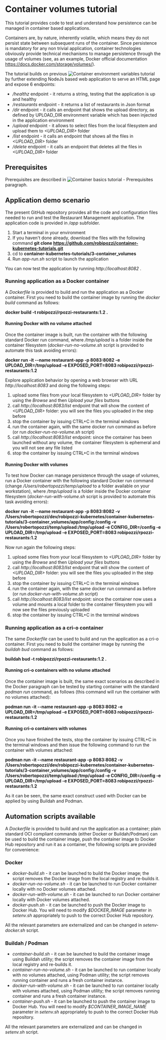 # Container volumes tutorial
This tutorial provides code to test and understand how persistence can be managed in container based applications.

Containers are, by nature, inherently volatile, which means they do not persist state between subsequent runs of the container. Since persistence is mandatory for any non trivial application, container technologies obviously provide technical mechanisms to manage persistence through the usage of volumes (see, as an example, Docker official documentation https://docs.docker.com/storage/volumes/).

The tutorial builds on previous ![Container environment variables tutorial](https://github.com/robipozzi/container-kubernetes-tutorials/tree/master/2-container_environment) by further extending NodeJs based web application to serve an HTML page and expose 6 endpoints:
* */healthz* endpoint - it returns a string, testing that the application is up and healthy
* */restaurants* endpoint - it returns a list of restaurants in Json format
* */dir* endpoint - it calls an endpoint that shows the upload directory, as defined by UPLOAD_DIR environment variable which has been injected in the application environment
* */upload* endpoint - it allows to select files from the local filesystem and upload them to *<UPLOAD_DIR>* folder
* */list* endpoint - it calls an endpoint that shows all the files in *<UPLOAD_DIR>* folder
* */delete* endpoint - it calls an endpoint that deletes all the files in *<UPLOAD_DIR>* folder

## Prerequisites
Prerequisites are described in ![Container basics tutorial - Prerequisites](https://github.com/robipozzi/container-kubernetes-tutorials/tree/master/1-container_basics#Prerequisites) paragraph.

## Application demo scenario
The present GitHub repository provides all the code and configuration files needed to run and test the Restaurant Management application. The application code is provided in */app* subfolder.

1. Start a terminal in your environment
2. If you haven't done already, download the files with the following command **git clone https://github.com/robipozzi/container-kubernetes-tutorials.git**
3. cd to **container-kubernetes-tutorials/3-container_volumes**
4. Run *app-run.sh* script to launch the application

You can now test the application by running *http://localhost:8082* .

### Running application as a Docker container
A *Dockerfile* is provided to build and run the application as a Docker container. 
First you need to build the container image by running the *docker build* command as follows:

**docker build -t robipozzi/rpozzi-restaurants:1.2 .**

#### Running Docker with no volume attached
Once the container image is built, run the container with the following standard Docker run command, where */tmp/upload* is a folder inside the container filesystem (*docker-run-no-volume.sh* script is provided to automate this task avoiding errors): 

**docker run -it --name restaurant-app -p 8083:8082 -e UPLOAD_DIR=/tmp/upload -e EXPOSED_PORT=8083 robipozzi/rpozzi-restaurants:1.2**

Explore application behavior by opening a web browser with URL *http://localhost:8083* and doing the following steps:
1. upload some files from your local filesystem to *<UPLOAD_DIR>* folder by using the *Browse* and then *Upload your files* buttons
2. call *http://localhost:8083/list* endpoint that will show the content of *<UPLOAD_DIR>* folder: you will see the files you uploaded in the step before
3. stop the container by issuing CTRL+C in the terminal windows
4. run the container again, with the same docker run command as before (or run *docker-run-no-volume.sh* script)
5. call *http://localhost:8083/list* endpoint: since the container has been launched without any volume, the container filesystem is ephemeral and you will not see any file listed
6. stop the container by issuing CTRL+C in the terminal windows

#### Running Docker with volumes
To test how Docker can manage persistence through the usage of volumes, run a Docker container with the following standard Docker run command (change */Users/robertopozzi/temp/upload* to a folder available on your workstation), where */tmp/upload* is a folder inside the Docker container filesystem (*docker-run-with-volume.sh* script is provided to automate this task avoiding errors): 

**docker run -it --name restaurant-app -p 8083:8082 -v /Users/robertopozzi/dev/robipozzi-kubernetes/container-kubernetes-tutorials/3-container_volumes/app/config:/config -v /Users/robertopozzi/temp/upload:/tmp/upload -e CONFIG_DIR=/config -e UPLOAD_DIR=/tmp/upload -e EXPOSED_PORT=8083 robipozzi/rpozzi-restaurants:1.2**

Now run again the following steps:
1. upload some files from your local filesystem to *<UPLOAD_DIR>* folder by using the *Browse* and then *Upload your files* buttons
2. call *http://localhost:8083/list* endpoint that will show the content of *<UPLOAD_DIR>* folder: you will see the files you uploaded in the step before
3. stop the container by issuing CTRL+C in the terminal windows
4. run the container again, with the same docker run command as before (or run *docker-run-with-volume.sh* script)
5. call *http://localhost:8083/list* endpoint: since the container now uses a volume and mounts a local folder to the container filesystem you will now see the files previously uploaded
6. stop the container by issuing CTRL+C in the terminal windows

### Running application as a cri-o container
The same *Dockerfile* can be used to build and run the application as a cri-o container. 
First you need to build the container image by running the *buildah bud* command as follows:

**buildah bud -t robipozzi/rpozzi-restaurants:1.2 .**

#### Running cri-o containers with no volume attached
Once the container image is built, the same exact scenarios as described in the Docker paragraph can be tested by starting container with the standard *podman run* command, as follows (this command will run the container with no volumes attached): 

**podman run -it --name restaurant-app -p 8083:8082 -e UPLOAD_DIR=/tmp/upload -e EXPOSED_PORT=8083 robipozzi/rpozzi-restaurants:1.2**

#### Running cri-o containers with volumes
Once you have finished the tests, stop the container by issuing CTRL+C in the terminal windows and then issue the following command to run the container with volumes attached:

**podman run -it --name restaurant-app -p 8083:8082 -v /Users/robertopozzi/dev/robipozzi-kubernetes/container-kubernetes-tutorials/3-container_volumes/app/config:/config -v /Users/robertopozzi/temp/upload:/tmp/upload -e CONFIG_DIR=/config -e UPLOAD_DIR=/tmp/upload -e EXPOSED_PORT=8083 robipozzi/rpozzi-restaurants:1.2**

As it can be seen, the same exact construct used with Docker can be applied by using Buildah and Podman.

## Automation scripts available
A *Dockerfile* is provided to build and run the application as a container; plain standard OCI compliant commands (either Docker or Buildah/Podman) can be used to build the container image, push the container image to Docker Hub repository and run it as a container, the following scripts are provided for convenience:

### Docker
* *docker-build.sh* - it can be launched to build the Docker image; the script removes the Docker image from the local registry and re-builds it.
* *docker-run-no-volume.sh* - it can be launched to run Docker container locally with no Docker volumes attached.
* *docker-run-with-volume.sh* - it can be launched to run Docker container locally with Docker volumes attached. 
* *docker-push.sh* - it can be launched to push the Docker image to Docker Hub. You will need to modify *$DOCKER_IMAGE* parameter in *setenv.sh* appropriately to push to the correct Docker Hub repository.

All the relevant parameters are externalized and can be changed in *setenv-docker.sh* script.

### Buildah / Podman
* *container-build.sh* - it can be launched to build the container image using Buildah utility; the script removes the container image from the local registry and re-builds it.
* *container-run-no-volume.sh* - it can be launched to run container locally with no volumes attached, using Podman utility; the script removes running container and runs a fresh container instance.
* *docker-run-with-volume.sh* - it can be launched to run container locally with volumes attached, using Podman utility; the script removes running container and runs a fresh container instance.
* *container-push.sh* - it can be launched to push the container image to Docker Hub. You will need to modify *$CONTAINER_IMAGE_NAME* parameter in *setenv.sh* appropriately to push to the correct Docker Hub repository.

All the relevant parameters are externalized and can be changed in *setenv.sh* script.